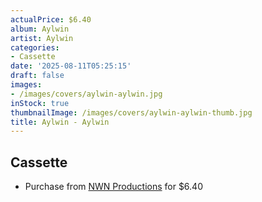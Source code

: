 ```yaml
---
actualPrice: $6.40
album: Aylwin
artist: Aylwin
categories:
- Cassette
date: '2025-08-11T05:25:15'
draft: false
images:
- /images/covers/aylwin-aylwin.jpg
inStock: true
thumbnailImage: /images/covers/aylwin-aylwin-thumb.jpg
title: Aylwin - Aylwin
---
```


## Cassette
* Purchase from [NWN Productions](http://shop.nwnprod.com/index.php?route=product/product&path=73&product_id=17351&sort=pd.name&order=ASC) for $6.40
